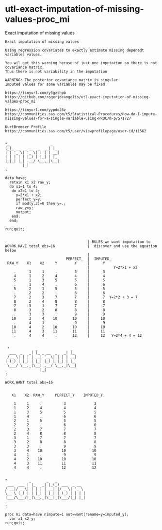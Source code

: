 # utl-exact-imputation-of-missing-values-proc_mi
Exact imputation of missing values

    Exact imputation of missing values                                                                                                  
                                                                                                                                        
    Using regression covariates to exactly extimate missing depenedt variables values.                                                  
                                                                                                                                        
    You wil get this warning becuse of just one imputation so there is not covariance matrix.                                           
    Thus there is not variability in the imputation                                                                                     
                                                                                                                                        
    WARNING: The posterior covariance matrix is singular.                                                                               
    Imputed values for some variables may be fixed.                                                                                     
                                                                                                                                        
    https://tinyurl.com/y5gzthpb                                                                                                        
    https://github.com/rogerjdeangelis/utl-exact-imputation-of-missing-values-proc_mi                                                   
                                                                                                                                        
    https://tinyurl.com/yypdo26z                                                                                                        
    https://communities.sas.com/t5/Statistical-Procedures/How-do-I-impute-missing-values-for-a-single-variable-using-PROC/m-p/571727    
                                                                                                                                        
    KurtBremser Profile                                                                                                                 
    https://communities.sas.com/t5/user/viewprofilepage/user-id/11562                                                                   
                                                                                                                                        
                                                                                                                                        
    *_                   _                                                                                                              
    (_)_ __  _ __  _   _| |_                                                                                                            
    | | '_ \| '_ \| | | | __|                                                                                                           
    | | | | | |_) | |_| | |_                                                                                                            
    |_|_| |_| .__/ \__,_|\__|                                                                                                           
            |_|                                                                                                                         
    ;                                                                                                                                   
                                                                                                                                        
    data have;                                                                                                                          
      retain x1 x2 raw_y;                                                                                                               
      do x1=1 to 4;                                                                                                                     
       do x2=1 to 4;                                                                                                                    
         y=2*x1 + x2;                                                                                                                   
         perfect_y=y;                                                                                                                   
         if mod(y,3)=0 then y=.;                                                                                                        
         raw_y=y;                                                                                                                       
         output;                                                                                                                        
       end;                                                                                                                             
      end;                                                                                                                              
                                                                                                                                        
    run;quit;                                                                                                                           
                                                                                                                                        
                                                                                                                                        
                                          | RULES we want imputation to                                                                 
    WO%RK.HAVE total obs=16               |  discover and use the equation below                                                        
                                          |                                                                                             
                                PERFECT_  |  IMPUTED_                                                                                   
     RAW_Y    X1    X2     Y        Y     |      Y                                                                                      
                                          |           Y=2*x1 + x2                                                                       
        .      1     1     .        3     |      3                                                                                      
        4      1     2     4        4     |      4                                                                                      
        5      1     3     5        5     |      5                                                                                      
        .      1     4     .        6     |      6                                                                                      
        5      2     1     5        5     |      5                                                                                      
        .      2     2     .        6     |      6                                                                                      
        7      2     3     7        7     |      7  Y=2*2 + 3 = 7                                                                       
        8      2     4     8        8     |      8                                                                                      
        7      3     1     7        7     |      7                                                                                      
        8      3     2     8        8     |      8                                                                                      
        .      3     3     .        9     |      9                                                                                      
       10      3     4    10       10     |     10                                                                                      
        .      4     1     .        9     |      9                                                                                      
       10      4     2    10       10     |     10                                                                                      
       11      4     3    11       11     |     11                                                                                      
        .      4     4     .       12     |     12   Y=2*4 + 4 = 12                                                                     
                                                                                                                                        
                                                                                                                                        
     *            _               _                                                                                                     
      ___  _   _| |_ _ __  _   _| |_                                                                                                    
     / _ \| | | | __| '_ \| | | | __|                                                                                                   
    | (_) | |_| | |_| |_) | |_| | |_                                                                                                    
     \___/ \__,_|\__| .__/ \__,_|\__|                                                                                                   
                    |_|                                                                                                                 
    ;                                                                                                                                   
                                                                                                                                        
    WORK,WANT total obs=16                                                                                                              
                                                                                                                                        
                                                                                                                                        
       X1    X2  RAW_Y     PERFECT_Y    IMPUTED_Y                                                                                       
                                                                                                                                        
        1     1     .          3             3                                                                                          
        1     2     4          4             4                                                                                          
        1     3     5          5             5                                                                                          
        1     4     .          6             6                                                                                          
        2     1     5          5             5                                                                                          
        2     2     .          6             6                                                                                          
        2     3     7          7             7                                                                                          
        2     4     8          8             8                                                                                          
        3     1     7          7             7                                                                                          
        3     2     8          8             8                                                                                          
        3     3     .          9             9                                                                                          
        3     4    10         10            10                                                                                          
        4     1     .          9             9                                                                                          
        4     2    10         10            10                                                                                          
        4     3    11         11            11                                                                                          
        4     4     .         12            12                                                                                          
                                                                                                                                        
                                                                                                                                        
    *          _       _   _                                                                                                            
     ___  ___ | |_   _| |_(_) ___  _ __                                                                                                 
    / __|/ _ \| | | | | __| |/ _ \| '_ \                                                                                                
    \__ \ (_) | | |_| | |_| | (_) | | | |                                                                                               
    |___/\___/|_|\__,_|\__|_|\___/|_| |_|                                                                                               
                                                                                                                                        
    ;                                                                                                                                   
                                                                                                                                        
    proc mi data=have nimpute=1 out=want(rename=y=imputed_y);                                                                           
      var x1 x2 y;                                                                                                                      
    run;quit;                                                                                                                           
                                                                                                                                        
                                                                                                                                        
